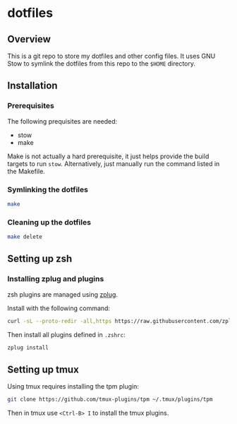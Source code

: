 # dotfiles

## Overview

This is a git repo to store my dotfiles and other config files. It uses GNU Stow
to symlink the dotfiles from this repo to the `$HOME` directory.

## Installation

### Prerequisites

The following prequisites are needed:

- stow
- make

Make is not actually a hard prerequisite, it just helps provide the build
targets to run `stow`.  Alternatively, just manually run the command listed in
the Makefile.

### Symlinking the dotfiles

```sh
make
```

### Cleaning up the dotfiles

```sh
make delete
```

## Setting up zsh

### Installing zplug and plugins

zsh plugins are managed using [zplug](https://github.com/zplug/zplug).

Install with the following command:

```sh
curl -sL --proto-redir -all,https https://raw.githubusercontent.com/zplug/installer/master/installer.zsh | zsh
```

Then install all plugins defined in `.zshrc`:

```sh
zplug install
```

## Setting up tmux

Using tmux requires installing the tpm plugin:

```sh
git clone https://github.com/tmux-plugins/tpm ~/.tmux/plugins/tpm
```

Then in tmux use `<Ctrl-B> I` to install the tmux plugins.
